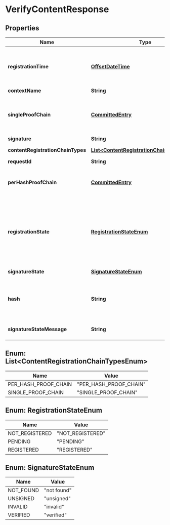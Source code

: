 
# VerifyContentResponse

## Properties
Name | Type | Description | Notes
------------ | ------------- | ------------- | -------------
**registrationTime** | [**OffsetDateTime**](OffsetDateTime.md) | This is the first registration time from the singleProofChain or the perHashProofChain |  [optional]
**contextName** | **String** |  | 
**singleProofChain** | [**CommittedEntry**](CommittedEntry.md) | This is the single proof chain where all hashes are stored in a single chain (if configured) |  [optional]
**signature** | **String** |  |  [optional]
**contentRegistrationChainTypes** | [**List&lt;ContentRegistrationChainTypesEnum&gt;**](#List&lt;ContentRegistrationChainTypesEnum&gt;) | A set of content registration targets | 
**requestId** | **String** |  |  [optional]
**perHashProofChain** | [**CommittedEntry**](CommittedEntry.md) | This is the proof chain specific for the current hash, so a chain per hash (if configured) |  [optional]
**registrationState** | [**RegistrationStateEnum**](#RegistrationStateEnum) | This is the registration state from the singleProofChain or the perHashProofChain. If one of the chains has a registration this will return REGISTERED |  [optional]
**signatureState** | [**SignatureStateEnum**](#SignatureStateEnum) | This is the signature state. |  [optional]
**hash** | **String** | The hash in HEX format that you supplied or that was calculated. This is the actual hash for the content |  [optional]
**signatureStateMessage** | **String** | This is a message describing the signature state. |  [optional]


<a name="List<ContentRegistrationChainTypesEnum>"></a>
## Enum: List&lt;ContentRegistrationChainTypesEnum&gt;
Name | Value
---- | -----
PER_HASH_PROOF_CHAIN | &quot;PER_HASH_PROOF_CHAIN&quot;
SINGLE_PROOF_CHAIN | &quot;SINGLE_PROOF_CHAIN&quot;


<a name="RegistrationStateEnum"></a>
## Enum: RegistrationStateEnum
Name | Value
---- | -----
NOT_REGISTERED | &quot;NOT_REGISTERED&quot;
PENDING | &quot;PENDING&quot;
REGISTERED | &quot;REGISTERED&quot;


<a name="SignatureStateEnum"></a>
## Enum: SignatureStateEnum
Name | Value
---- | -----
NOT_FOUND | &quot;not found&quot;
UNSIGNED | &quot;unsigned&quot;
INVALID | &quot;invalid&quot;
VERIFIED | &quot;verified&quot;



